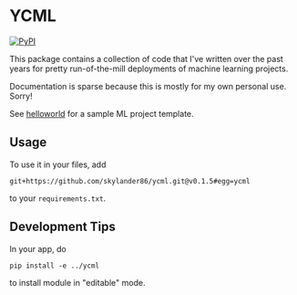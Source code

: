 # YCML

[![PyPI](https://img.shields.io/pypi/v/ycml.svg)](https://pypi.python.org/pypi/ycml)


This package contains a collection of code that I've written over the past years for pretty run-of-the-mill deployments of machine learning projects.

Documentation is sparse because this is mostly for my own personal use. Sorry!

See [helloworld](helloworld) for a sample ML project template.

## Usage

To use it in your files, add

    git+https://github.com/skylander86/ycml.git@v0.1.5#egg=ycml

to your `requirements.txt`.

## Development Tips

In your app, do
```
pip install -e ../ycml
```
to install module in "editable" mode.
